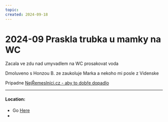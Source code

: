 ```yaml
---
topic: 
created: 2024-09-18
---
```


# 2024-09 Praskla trubka u mamky na WC

Zacala ve zdu nad umyvadlem na  WC prosakovat voda

Dmoluveno s Honzou B. ze zaukoluje Marka a nekoho mi posle z Videnske


Pripadne [NejŘemeslníci.cz - aby to dobře dopadlo](https://www.nejremeslnici.cz/)




___
#### Location:
- Go [Here](<file://///Users/martin/Library/CloudStorage/ProtonDrive-jsem@martintomes.net/20 Areas/22 House maintenace 🏡/22.02 Repairs/2024-09 Praskla trubka u mamky>)
- 